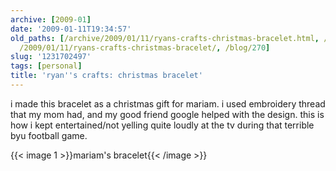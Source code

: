 ```yaml
---
archive: [2009-01]
date: '2009-01-11T19:34:57'
old_paths: [/archive/2009/01/11/ryans-crafts-christmas-bracelet.html, /wp/2009/01/11/ryans-crafts-christmas-bracelet/,
  /2009/01/11/ryans-crafts-christmas-bracelet/, /blog/270]
slug: '1231702497'
tags: [personal]
title: 'ryan''s crafts: christmas bracelet'
---
```


i made this bracelet as a christmas gift for mariam. i used embroidery
thread that my mom had, and my good friend google helped with the design.
this is how i kept entertained/not yelling quite loudly at the tv during
that terrible byu football game.

{{< image 1 >}}mariam's bracelet{{< /image >}}


